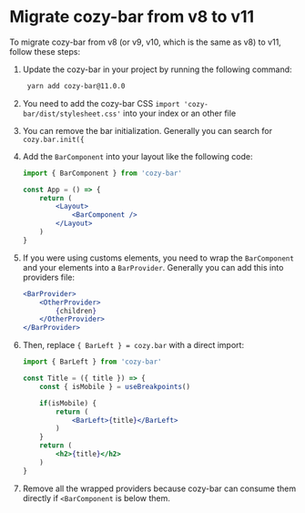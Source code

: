 # Migrate cozy-bar from v8 to v11

To migrate cozy-bar from v8 (or v9, v10, which is the same as v8) to v11, follow these steps:

1. Update the cozy-bar in your project by running the following command:
   ```bash
    yarn add cozy-bar@11.0.0
   ```

2. You need to add the cozy-bar CSS `import 'cozy-bar/dist/stylesheet.css'` into your index or an other file

3. You can remove the bar initialization. Generally you can search for `cozy.bar.init({`

4. Add the `BarComponent` into your layout like the following code:
   ```jsx
   import { BarComponent } from 'cozy-bar'

   const App = () => {
       return (
           <Layout>
               <BarComponent />
           </Layout>
       )
   }
   ```

5. If you were using customs elements, you need to wrap the `BarComponent` and your elements into a `BarProvider`. Generally you can add this into providers file:
    ```jsx
    <BarProvider>
        <OtherProvider>
            {children}
        </OtherProvider>
    </BarProvider>
    ```

6. Then, replace `{ BarLeft } = cozy.bar` with a direct import:
   ```jsx
   import { BarLeft } from 'cozy-bar'

   const Title = ({ title }) => {
       const { isMobile } = useBreakpoints()

       if(isMobile) {
           return (
               <BarLeft>{title}</BarLeft>
           )
       }
       return (
           <h2>{title}</h2>
       )
   }
   ```

7. Remove all the wrapped providers because cozy-bar can consume them directly if `<BarComponent` is below them.
